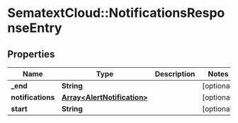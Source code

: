 # SematextCloud::NotificationsResponseEntry

## Properties

| Name              | Type                                                       | Description | Notes      |
| ----------------- | ---------------------------------------------------------- | ----------- | ---------- |
| **_end**          | **String**                                                 |             | [optional] |
| **notifications** | [**Array&lt;AlertNotification&gt;**](AlertNotification.md) |             | [optional] |
| **start**         | **String**                                                 |             | [optional] |
